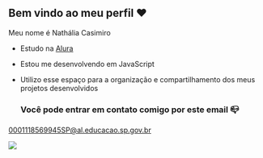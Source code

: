 ## Bem vindo ao meu perfil ❤️

Meu nome é Nathália Casimiro

- Estudo na [Alura](https://www.alura.com.br)
- Estou me desenvolvendo em JavaScript
- Utilizo esse espaço para a organização e compartilhamento dos meus projetos desenvolvidos

  ### Você pode entrar em contato comigo por este email 📪

0001118569945SP@al.educacao.sp.gov.br

![](https://media1.tenor.com/m/-7vuSqVXkRIAAAAC/queenoftears-kimsoohyun.gif)
